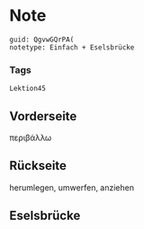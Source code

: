 # Note
```
guid: QgvwGQrPA(
notetype: Einfach + Eselsbrücke
```

### Tags
```
Lektion45
```

## Vorderseite
περιβάλλω

## Rückseite
herumlegen, umwerfen, anziehen

## Eselsbrücke

